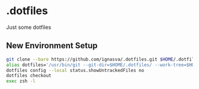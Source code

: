# .dotfiles
Just some dotfiles

## New Environment Setup
```bash
git clone --bare https://github.com/ignasva/.dotfiles.git $HOME/.dotfiles
alias dotfiles='/usr/bin/git --git-dir=$HOME/.dotfiles/ --work-tree=$HOME'
dotfiles config --local status.showUntrackedFiles no
dotfiles checkout
exec zsh -l
```
